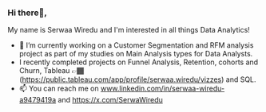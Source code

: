 ### Hi there👋,

 My name is Serwaa Wiredu and I'm interested in all things Data Analytics!
- 🔭 I’m currently working on a Customer Segmentation and RFM analysis project as part of my studies on Main Analysis types for Data Analysts.
- I recently completed projects on Funnel Analysis, Retention, cohorts and Churn, Tableau 👉🏾(https://public.tableau.com/app/profile/serwaa.wiredu/vizzes) and SQL.
- 📫 You can reach me on www.linkedin.com/in/serwaa-wiredu-a9479419a and https://x.com/SerwaWiredu
  

<!--
**SerwaaW/SerwaaW** is a ✨ _special_ ✨ repository because its `README.md` (this file) appears on your GitHub profile.

Here are some ideas to get you started:

- 🔭 I’m currently working on ...
- 🌱 I’m currently learning ...
- 👯 I’m looking to collaborate on ...
- 🤔 I’m looking for help with ...
- 💬 Ask me about ...
- 📫 How to reach me: ...
- 😄 Pronouns: ...
- ⚡ Fun fact: ...
-->
